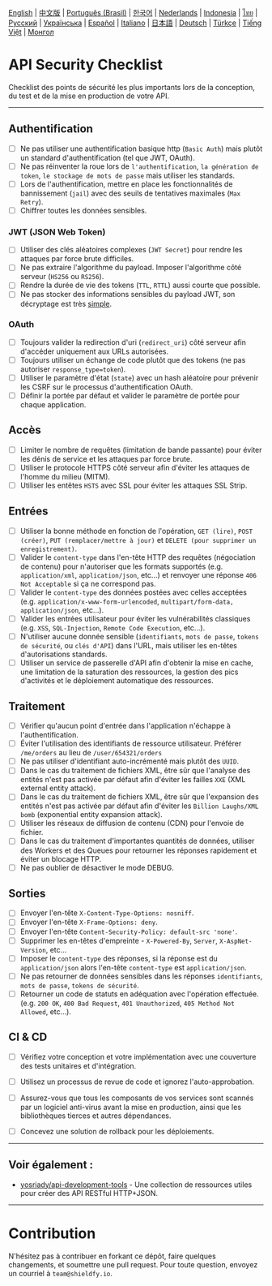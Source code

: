[English](./README.md) | [中文版](./README-zh.md) | [Português (Brasil)](./README-pt_BR.md) | [한국어](./README-ko.md) | [Nederlands](./README-nl.md) | [Indonesia](./README-id.md) | [ไทย](./README-th.md) | [Русский](./README-ru.md) | [Українська](./README-uk.md) | [Español](./README-es.md) | [Italiano](./README-it.md) | [日本語](./README-ja.md) | [Deutsch](./README-de.md) | [Türkçe](./README-tr.md) | [Tiếng Việt](./README-vi.md) | [Монгол](./README-mn.md)

# API Security Checklist
Checklist des points de sécurité les plus importants lors de la conception, du test et de la mise en production de votre API.


---

## Authentification
- [ ] Ne pas utiliser une authentification basique http (`Basic Auth`) mais plutôt un standard d'authentification (tel que JWT, OAuth).
- [ ] Ne pas réinventer la roue lors de `l'authentification`, `la génération de token`, `le stockage de mots de passe` mais utiliser les standards.
- [ ] Lors de l'authentification, mettre en place les fonctionnalités de bannissement (`jail`) avec des seuils de tentatives maximales (`Max Retry`).
- [ ] Chiffrer toutes les données sensibles.

### JWT (JSON Web Token)
- [ ] Utiliser des clés aléatoires complexes (`JWT Secret`) pour rendre les attaques par force brute difficiles.
- [ ] Ne pas extraire l'algorithme du payload. Imposer l'algorithme côté serveur (`HS256` ou `RS256`).
- [ ] Rendre la durée de vie des tokens (`TTL`, `RTTL`) aussi courte que possible.
- [ ] Ne pas stocker des informations sensibles du payload JWT, son décryptage est très [simple](https://jwt.io/#debugger-io).

### OAuth
- [ ] Toujours valider la redirection d'uri (`redirect_uri`) côté serveur afin d'accéder uniquement aux URLs autorisées.
- [ ] Toujours utiliser un échange de code plutôt que des tokens (ne pas autoriser `response_type=token`).
- [ ] Utiliser le paramètre d'état (`state`) avec un hash aléatoire pour prévenir les CSRF sur le processus d'authentification OAuth.
- [ ] Définir la portée par défaut et valider le paramètre de portée pour chaque application.

## Accès
- [ ] Limiter le nombre de requêtes (limitation de bande passante) pour éviter les dénis de service et les attaques par force brute.
- [ ] Utiliser le protocole HTTPS côté serveur afin d'éviter les attaques de l'homme du milieu (MITM).
- [ ] Utiliser les entêtes `HSTS` avec SSL pour éviter les attaques SSL Strip.

## Entrées
- [ ] Utiliser la bonne méthode en fonction de l'opération, `GET (lire)`, `POST (créer)`, `PUT (remplacer/mettre à jour)` et `DELETE (pour supprimer un enregistrement)`.
- [ ] Valider le `content-type` dans l'en-tête HTTP des requêtes (négociation de contenu) pour n'autoriser que les formats supportés (e.g. `application/xml`, `application/json`, etc…) et renvoyer une réponse `406 Not Acceptable` si ça ne correspond pas.
- [ ] Valider le `content-type` des données postées avec celles acceptées (e.g. `application/x-www-form-urlencoded`, `multipart/form-data, application/json`, etc…).
- [ ] Valider les entrées utilisateur pour éviter les vulnérabilités classiques (e.g. `XSS`, `SQL-Injection`, `Remote Code Execution`, etc…).
- [ ] N'utiliser aucune donnée sensible (`identifiants`, `mots de passe`, `tokens de sécurité`, ou `clés d'API`) dans l'URL, mais utiliser les en-têtes d'autorisations standards.
- [ ] Utiliser un service de passerelle d'API afin d'obtenir la mise en cache, une limitation de la saturation des ressources, la gestion des pics d'activités et le déploiement automatique des ressources.

## Traitement
- [ ] Vérifier qu'aucun point d'entrée dans l'application n'échappe à l'authentification.
- [ ] Éviter l'utilisation des identifiants de ressource utilisateur. Préférer `/me/orders` au lieu de `/user/654321/orders`
- [ ] Ne pas utiliser d'identifiant auto-incrémenté mais plutôt des `UUID`.
- [ ] Dans le cas du traitement de fichiers XML, être sûr que l'analyse des entités n'est pas activée par défaut afin d'éviter les failles `XXE` (XML external entity attack).
- [ ] Dans le cas du traitement de fichiers XML, être sûr que l'expansion des entités n'est pas activée par défaut afin d'éviter les `Billion Laughs/XML bomb` (exponential entity expansion attack).
- [ ] Utiliser les réseaux de diffusion de contenu (CDN) pour l'envoie de fichier.
- [ ] Dans le cas du traitement d'importantes quantités de données, utiliser des Workers et des Queues pour retourner les réponses rapidement et éviter un blocage HTTP.
- [ ] Ne pas oublier de désactiver le mode DEBUG.

## Sorties
- [ ] Envoyer l'en-tête `X-Content-Type-Options: nosniff`.
- [ ] Envoyer l'en-tête `X-Frame-Options: deny`.
- [ ] Envoyer l'en-tête `Content-Security-Policy: default-src 'none'`.
- [ ] Supprimer les en-têtes d'empreinte - `X-Powered-By`, `Server`, `X-AspNet-Version`, etc…
- [ ] Imposer le `content-type` des réponses, si la réponse est du `application/json` alors l'en-tête `content-type` est `application/json`.
- [ ] Ne pas retourner de données sensibles dans les réponses `identifiants`, `mots de passe`, `tokens de sécurité`.
- [ ] Retourner un code de statuts en adéquation avec l'opération effectuée. (e.g. `200 OK`, `400 Bad Request`, `401 Unauthorized`, `405 Method Not Allowed`, etc…).

## CI & CD
- [ ] Vérifiez votre conception et votre implémentation avec une couverture des tests unitaires et d'intégration.
- [ ] Utilisez un processus de revue de code et ignorez l'auto-approbation.
- [ ] Assurez-vous que tous les composants de vos services sont scannés par un logiciel anti-virus avant la mise en production, ainsi que les bibliothèques tierces et autres dépendances.
- [ ] Concevez une solution de rollback pour les déploiements.


---

## Voir également :
- [yosriady/api-development-tools](https://github.com/yosriady/api-development-tools) - Une collection de ressources utiles pour créer des API RESTful HTTP+JSON.


---

# Contribution
N'hésitez pas à contribuer en forkant ce dépôt, faire quelques changements, et soumettre une pull request. Pour toute question, envoyez un courriel à `team@shieldfy.io`.
